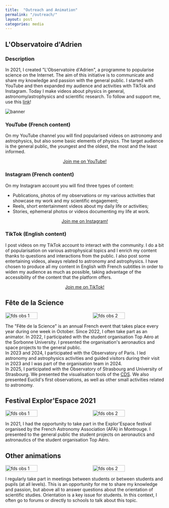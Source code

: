 ```yaml
---
title:  "Outreach and Animation"
permalink: "/outreach/"
layout: post
categories: media
---
```


## L'Observatoire d'Adrien

### Description

In 2021, I created "L'Observatoire d'Adrien", a programme to popularise science on the Internet. 
The aim of this initiative is to communicate and share my knowledge and passion with the general public. 
I started with YouTube and then expanded my audience and activities with TikTok and Instagram. 
Today I make videos about physics in general, astronomy/astrophysics and scientific research.
To follow and support me, use this [link](https://linktr.ee/lobservatoiredadrien)!

![banner](https://adnothing.github.io/images/smallbanner.jpg#center)

### YouTube (French content)

On my YouTube channel you will find popularised videos on astronomy and astrophysics, but also some basic elements of physics. 
The target audience is the general public, the youngest and the oldest, the most and the least informed.

<div class="more" style="text-align: center;">
  <a href="https://youtube.com/@lobservatoiredadrien/?sub_confirmation=1" target="_blank">Join me on YouTube!</a>
</div>

### Instagram (French content)

On my Instagram account you will find three types of content:
* Publications, photos of my observations or my various activities that showcase my work and my scientific engagement;
* Reels, short entertainment videos about my daily life or activities;
* Stories, ephemeral photos or videos documenting my life at work.


<div class="more" style="text-align: center;">
  <a href="https://www.instagram.com/lobservatoire_dadrien/" target="_blank">Join me on Instagram!</a>
</div>

### TikTok (English content)

I post videos on my TikTok account to interact with the community.
I do a bit of popularisation on various astrophysical topics and I enrich my content thanks to questions and interactions from the public.
I also post some entertaining videos, always related to astronomy and astrophysics. 
I have chosen to produce all my content in English with French subtitles in order to widen my audience as much as possible, taking advantage of the accessibility of the content that the platform offers.


<div class="more" style="text-align: center;">
  <a href="https://www.tiktok.com/@observatoire_dadrien" target="_blank">Join me on TikTok!</a>
</div>

## Fête de la Science

<div style="display: flex; justify-content: space-between;">
  <img src="https://adnothing.github.io/images/fds_obs2023_2.jpg" alt="fds obs 1" style="width: 45%;">
  <img src="https://adnothing.github.io/images/fds_obs2023.jpg" alt="fds obs 2" style="width: 45%;">
</div>

The "Fête de la Science" is an annual French event that takes place every year during one week in October.
Since 2022, I often take part as an animator.
In 2022, I participated with the student organisation Top Aéro at the Sorbonne University.
I presented the organisation's aeronautics and space projects to the general public.  
In 2023 and 2024, I participated with the Observatory of Paris.
I led astronomy and astrophysics activities and guided visitors during their visit in 2023 and I was part of the organisation team in 2024.  
In 2025, I participated with the Observatory of Strasbourg and University of Strasbourg.
We presented the visualisation tools of the [CDS](https://cds.unistra.fr/). We also presented Euclid's first observations, as well as other small activities related to astronomy.  

## Festival Explor'Espace 2021

<div style="display: flex; justify-content: space-between;">
  <img src="https://adnothing.github.io/images/ee2021.jpg" alt="fds obs 1" style="width: 45%;">
  <img src="https://adnothing.github.io/images/ee2021_2.jpg" alt="fds obs 2" style="width: 45%;">
</div>

In 2021, I had the opportunity to take part in the Explor'Espace festival organised by the French Astronomy Association (AFA) in Montrouge.
I presented to the general public the student projects on aeronautics and astronautics of the student organisation Top Aéro.

## Other animations

<div style="display: flex; justify-content: space-between;">
  <img src="https://adnothing.github.io/images/cordees.jpg" alt="fds obs 1" style="width: 45%;">
  <img src="https://adnothing.github.io/images/po_llg.jpg" alt="fds obs 2" style="width: 45%;">
</div>

I regularly take part in meetings between students or between students and pupils (at all levels).
This is an opportunity for me to share my knowledge and passion, but above all to answer questions about the orientation of scientific studies.
Orientation is a key issue for students.
In this context, I often go to forums or directly to schools to talk about this topic.

